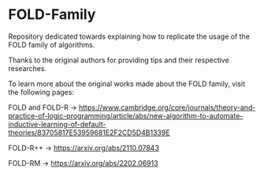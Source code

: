 # FOLD-Family
Repository dedicated towards explaining how to replicate the usage of the FOLD family of algorithms.

Thanks to the original authors for providing tips and their respective researches.

To learn more about the original works made about the FOLD family, visit the following pages:

FOLD and FOLD-R -> https://www.cambridge.org/core/journals/theory-and-practice-of-logic-programming/article/abs/new-algorithm-to-automate-inductive-learning-of-default-theories/83705817E53959681E2F2CD5D4B1339E

FOLD-R++ -> https://arxiv.org/abs/2110.07843

FOLD-RM -> https://arxiv.org/abs/2202.06913
